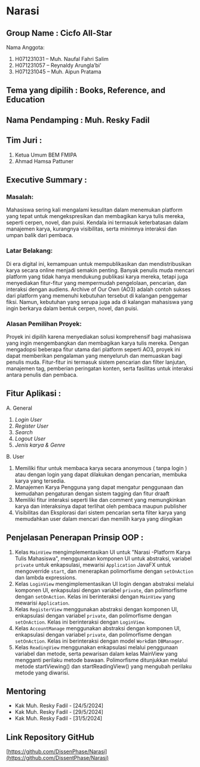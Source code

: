 # Narasi

## Group Name : Cicfo All-Star
Nama Anggota:

  1. H071231031 – Muh. Naufal Fahri Salim
  2. H071231057 – Reynaldy Arungla’bi’
  3. H071231045 – Muh. Aipun Pratama

## Tema yang dipilih : Books, Reference, and Education

## Nama Pendamping : Muh. Resky Fadil

## Tim Juri :
  1. Ketua Umum BEM FMIPA
  2. Ahmad Hamsa Pattuner

## Executive Summary :

### Masalah:
Mahasiswa sering kali mengalami kesulitan dalam menemukan platform 
yang tepat untuk mengekspresikan dan membagikan karya tulis mereka, 
seperti cerpen, novel, dan puisi. Kendala ini termasuk keterbatasan
dalam manajemen karya, kurangnya visibilitas, serta minimnya interaksi 
dan umpan balik dari pembaca.

### Latar Belakang:
Di era digital ini, kemampuan untuk mempublikasikan dan
mendistribusikan karya secara online menjadi semakin penting. Banyak 
penulis muda mencari platform yang tidak hanya mendukung publikasi 
karya mereka, tetapi juga menyediakan fitur-fitur yang mempermudah 
pengelolaan, pencarian, dan interaksi dengan audiens. Archive of Our 
Own (AO3) adalah contoh sukses dari platform yang memenuhi 
kebutuhan tersebut di kalangan penggemar fiksi. Namun, kebutuhan 
yang serupa juga ada di kalangan mahasiswa yang ingin berkarya 
dalam bentuk cerpen, novel, dan puisi.

### Alasan Pemilihan Proyek:
Proyek ini dipilih karena menyediakan solusi komprehensif bagi 
mahasiswa yang ingin mengembangkan dan membagikan karya tulis 
mereka. Dengan mengadopsi beberapa fitur utama dari platform seperti 
AO3, proyek ini dapat memberikan pengalaman yang menyeluruh dan 
memuaskan bagi penulis muda. Fitur-fitur ini termasuk sistem pencarian 
dan filter lanjutan, manajemen tag, pemberian peringatan konten, serta 
fasilitas untuk interaksi antara penulis dan pembaca.

## Fitur Aplikasi :
A. General 
  1. *Login User*
  2. *Register User*
  3. *Search*
  4. *Logout User*
  5. *Jenis karya & Genre*

B. User
  1. Memiliki fitur untuk membaca karya secara anonymous ( tanpa login ) atau dengan login yang dapat dilakukan dengan pencarian, membuka karya yang tersedia.
  2. Manajemen Karya Pengguna yang dapat mengatur penggunaan dan kemudahan pengaturan dengan sistem tagging dan fitur draaft
  3. Memiliki fitur interaksi seperti like dan comment yang memungkinkan karya dan interaksinya dapat terlihat oleh pembaca maupun publisher
  4. Visibilitas dan Eksplorasi dari sistem pencarian serta filter karya yang memudahkan user dalam mencari dan memilih karya yang diingikan

## Penjelasan Penerapan Prinsip OOP :
1. Kelas `MainView` mengimplementasikan UI untuk "Narasi -Platform Karya Tulis Mahasiswa", menggunakan komponen UI untuk abstraksi, variabel `private` untuk enkapsulasi, mewarisi `Application` JavaFX untuk mengoverride `start`, dan menerapkan polimorfisme dengan `setOnAction` dan lambda expressions.
2. Kelas `LoginView` mengimplementasikan UI login dengan abstraksi melalui komponen UI, enkapsulasi dengan variabel `private`, dan polimorfisme dengan `setOnAction`. Kelas ini berinteraksi dengan `MainView` yang mewarisi `Application`.
3. Kelas `RegisterView` menggunakan abstraksi dengan komponen UI, enkapsulasi dengan variabel `private`, dan polimorfisme dengan `setOnAction`. Kelas ini berinteraksi dengan `LoginView`.
4. Kelas `AccountManage` menggunakan abstraksi dengan komponen UI, enkapsulasi dengan variabel `private`, dan polimorfisme dengan `setOnAction`. Kelas ini berinteraksi dengan model `Work`dan `DBManager`.
5. Kelas `ReadingView` menggunakan enkapsulasi melalui penggunaan variabel dan metode, serta pewarisan dalam kelas MainView yang mengganti perilaku metode bawaan. Polimorfisme ditunjukkan melalui metode startViewing() dan startReadingView() yang mengubah perilaku metode yang diwarisi.
   
## Mentoring
- Kak Muh. Resky Fadil - [24/5/2024]
- Kak Muh. Resky Fadil - [29/5/2024]
- Kak Muh. Resky Fadil - [31/5/2024]

## Link Repository GitHub
[https://github.com/DissenPhase/Narasi](https://github.com/DissentPhase/Narasi)





     
 
